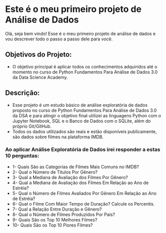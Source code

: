 # Este é o meu primeiro projeto de Análise de Dados

Olá, seja bem vindo! Esse é o meu primeiro projeto de análise de dados e vou descrever todo o passo a passo dele para você.

## Objetivos do Projeto:

 - O objetivo principal é aplicar todos os conhecimentos adquiridos até o momento no curso de Python Fundamentos Para Análise de Dados 3.0 da Data Science Academy.

## Descrição:

 - Esse projeto é um estudo básico de análise exploratória de dados proposto no curso de Python Fundamentos Para Análise de Dados 3.0 da DSA e para atingir o objetivo final utilizei as linguagens Python com o Jupyter Notebook, SQL e o Banco de Dados com o SQLite, além do próprio Git/GitHub.
 - Todos os dados utilizados são reais e estão disponíveis publicamente, são dados sobre filmes na plataforma IMDB.

### Ao aplicar Análise Exploratória de Dados irei responder a estas 10 perguntas:

- 1- Quais São as Categorias de Filmes Mais Comuns no IMDB?
- 2- Qual o Número de Títulos Por Gênero?
- 3- Qual a Mediana de Avaliação dos Filmes Por Gênero?
- 4- Qual a Mediana de Avaliação dos Filmes Em Relação ao Ano de Estréia?
- 5- Qual o Número de Filmes Avaliados Por Gênero Em Relação ao Ano de Estréia?
- 6- Qual o Filme Com Maior Tempo de Duração? Calcule os Percentis.
- 7- Qual a Relação Entre Duração e Gênero?
- 8- Qual o Número de Filmes Produzidos Por País?
- 9- Quais São os Top 10 Melhores Filmes?
- 10- Quais São os Top 10 Piores Filmes?


